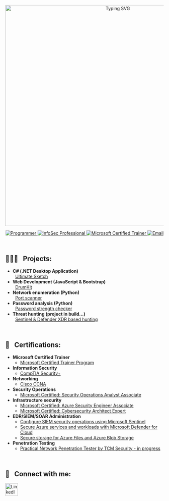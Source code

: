 <!-- Typing SVG Header (dynamic and interactive) -->
<p align="center">
  <img src="https://readme-typing-svg.demolab.com?font=Fira+Code&weight=500&size=24&duration=2500&pause=1000&color=0A0A0AFF&center=true&vCenter=true&width=700&lines=Welcome+to+my+GitHub+profile!;basile%40pnap:~%24+whoami;I'm+Basile+%F0%9F%91%8B;A+(retired)+programmer+%F0%9F%98%84;InfoSec+Professional+%F0%9F%94%91;Microsoft+Certified+Trainer+%F0%9F%93%9A;Cloud+Security+Enthusiast+%E2%98%81%EF%B8%8F"
       alt="Typing SVG" width="700" style="max-width: 100%;" />
</p>


<!-- Interactive Links with Icons -->
<p align="center">
  <a href="[https://github.com/Basile-Mbasha](https://github.com/bazyl148/)" target="_blank" rel="noopener noreferrer">
    <img src="https://img.shields.io/badge/GitHub-Programmer-181717?style=for-the-badge&logo=github" alt="Programmer"/>
  </a>
  <a href="https://www.linkedin.com/in/basilembasha/" target="_blank" rel="noopener noreferrer">
    <img src="https://img.shields.io/badge/LinkedIn-InfoSec%20Professional-0A66C2?style=for-the-badge&logo=linkedin" alt="InfoSec Professional"/>
  </a>
  <a href="https://www.microsoft.com/en-us/learning/mct-certification.aspx" target="_blank" rel="noopener noreferrer">
    <img src="https://img.shields.io/badge/Microsoft-Certified_Trainer-0078D4?style=for-the-badge&logo=microsoft" alt="Microsoft Certified Trainer"/>
  </a>
  <a href="mailto:basile02@proton.me" target="_blank" rel="noopener noreferrer">
    <img src="https://img.shields.io/badge/Email-Contact%20Me-EA4335?style=for-the-badge&logo=gmail" alt="Email"/>
  </a>
</p>

<br>
<h2>👨🏽‍💻 &nbsp; Projects:</h2>

- <b>C# (.NET Desktop Application)</b>  
  &nbsp;&nbsp;[Ultimate Sketch](https://github.com/Basile-Mbasha/UltimateSketch)
- <b>Web Development (JavaScript & Bootstrap)</b>  
  &nbsp;&nbsp;[DrumKit](https://github.com/Basile-Mbasha/DrumKit)
- <b>Network enumeration (Python)</b>  
  &nbsp;&nbsp;[Port scanner](https://github.com/Basile-Mbasha/Port-Scanner)
- <b>Password analysis (Python)</b>  
  &nbsp;&nbsp;[Password strength checker](https://github.com/Basile-Mbasha/password-strength-checker/tree/main)
- <b>Threat hunting (project in build...)</b>  
  &nbsp;&nbsp;[Sentinel & Defender XDR based hunting](https://github.com/Basile-Mbasha/Azure-threat-hunting?tab=readme-ov-file)



<br>
<h2>🏅 &nbsp; Certifications:</h2>

- <b>Microsoft Certified Trainer</b>  
  - [Microsoft Certified Trainer Program](https://www.microsoft.com/en-us/learning/mct-certification.aspx)
- <b>Information Security</b>  
  - [CompTIA Security+](https://www.credly.com/badges/7af2b51b-fbb1-4bb0-8b99-e5e1b76452ff/public_url)
- <b>Networking</b>  
  - [Cisco CCNA](https://learningnetwork.cisco.com/s/ccna)
- <b>Security Operations</b>  
  - [Microsoft Certified: Security Operations Analyst Associate](https://learn.microsoft.com/api/credentials/share/en-ca/BasileM-6586/DDDB9D44BD655D90?sharingId)
- <b>Infrastructure security</b>  
  - [Microsoft Certified: Azure Security Engineer Associate](https://learn.microsoft.com/api/credentials/share/en-ca/BasileM-6586/3997DEDAD94F31E?sharingId=B8558196737186B4)
  - [Microsoft Certified: Cybersecurity Architect Expert](https://learn.microsoft.com/api/credentials/share/en-us/BasileM-6586/63C9A56A27F6C54B?sharingId=B8558196737186B4)
- <b>EDR/SIEM/SOAR Administration</b>  
  - [Configure SIEM security operations using Microsoft Sentinel](https://learn.microsoft.com/en-ca/users/basilem-6586/credentials/8ef40dcac81782dc?ref=https%3A%2F%2Fwww.linkedin.com%2F)
  - [Secure Azure services and workloads with Microsoft Defender for Cloud](https://learn.microsoft.com/api/credentials/share/en-ca/BasileM-6586/59D928D7F3928438?sharingId=B8558196737186B4)
  - [Secure storage for Azure Files and Azure Blob Storage](https://learn.microsoft.com/api/credentials/share/en-us/BasileM-6586/511D330195A0E45C?sharingId=B8558196737186B4)
- <b>Penetration Testing</b>  
  - [Practical Network Penetration Tester by TCM Security - in progress](https://certifications.tcm-sec.com/pnpt/)

<br>
<h2>🤳 &nbsp; Connect with me:</h2>

<p align="left">
  <a href="https://www.linkedin.com/in/basilembasha" target="_blank" rel="noopener noreferrer">
    <img alt="LinkedIn" width="40px" src="https://www.svgrepo.com/show/157006/linkedin.svg" />
  </a>
</p>
<br>

<!-- Dynamic GitHub Stats 
<p align="center">
  <img src="https://github-readme-stats.vercel.app/api?username=Basile-Mbasha&show_icons=true&theme=github_dark" alt="Basile's GitHub Stats" height="180"/>
  <img src="https://github-readme-stats.vercel.app/api/top-langs/?username=Basile-Mbasha&layout=compact&theme=github_dark" alt="Top Languages" height="180"/>
</p>

-->

<!-- Visitor Counter 
<p align="center">
  <img src="https://komarev.com/ghpvc/?username=Basile-Mbasha&label=Profile%20views&color=0e75b6&style=flat" alt="Profile Views"/>
</p>

-->
